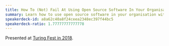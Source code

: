 ```yaml
---
title: How To (Not) Fail At Using Open Source Software In Your Organisation
summary: Learn how to use open source software in your organisation without succumbing to the most common of pitfalls.
speakerdeck-id: a8a62c40a8f24ceea2348ec397f44bc5
speakerdeck-ratio: 1.77777777777778
---
```

Presented at [Turing Fest in 2018](https://www.turingfest.com/2018/speakers/mike-mcquaid).
